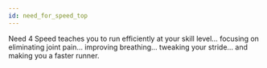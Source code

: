 ```yaml
---
id: need_for_speed_top
---
```


Need 4 Speed teaches you to run efficiently at your skill level… focusing on eliminating joint pain… improving breathing… tweaking your stride… and making you a faster runner.

